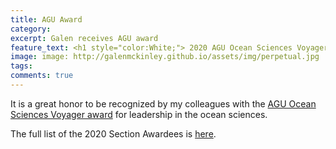 ```yaml
---
title: AGU Award
category: 
excerpt: Galen receives AGU award
feature_text: <h1 style="color:White;"> 2020 AGU Ocean Sciences Voyager award  </h1>
image: image: http://galenmckinley.github.io/assets/img/perpetual.jpg
tags: 
comments: true
---
```


It is a great honor to be recognized by my colleagues with the [AGU Ocean Sciences Voyager award](https://www.agu.org/Honor-and-Recognize/Honors/Section-Awards/Ocean-Sciences-Voyager) for leadership in the ocean sciences. 

The full list of the 2020 Section Awardees is [here](https://eos.org/agu-news/2020-agu-section-awardees-and-named-lecturers?utm_source=eos&utm_medium=email&utm_term=sections&utm_campaign=093020).
